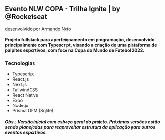 ## Evento NLW COPA - Trilha Ignite | by @Rocketseat

desenvolvido por [Armando Neto](https://github.com/ArNeto19)

#### Projeto fullstack para aperfeiçoamento em programação, desenvolvido principalmente com Typescript, visando a criação de uma plataforma de palpites esportivos, com foco na Copa do Mundo de Futebol 2022.

### Tecnologias
- Typescript
- React.js
- Next.js
- TailwindCSS
- React Native
- Expo
- Node.js
- Prisma ORM (Sqlite)

##### Obs.: Versão inicial com esboço geral do projeto. Próximas versões estão sendo planejadas para reaproveitar estrutura da aplicação para outros eventos esportivos.